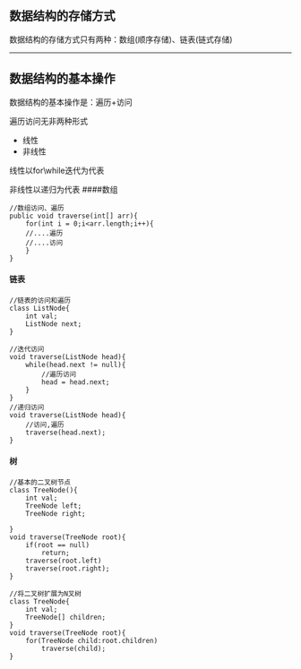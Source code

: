 ## 数据结构的存储方式
数据结构的存储方式只有两种：数组(顺序存储)、链表(链式存储)

--- 
## 数据结构的基本操作
数据结构的基本操作是：遍历+访问

遍历访问无非两种形式
- 线性        
- 非线性     


线性以for\while迭代为代表

非线性以递归为代表 
####数组
~~~
//数组访问、遍历
public void traverse(int[] arr){
    for(int i = 0;i<arr.length;i++){
    //....遍历
    //....访问
    }   
}
~~~
#### 链表
~~~
//链表的访问和遍历
class ListNode{
    int val;
    ListNode next;
}

//迭代访问
void traverse(ListNode head){
    while(head.next != null){
        //遍历访问
        head = head.next;
    }
}
//递归访问
void traverse(ListNode head){
    //访问,遍历
    traverse(head.next);
}
~~~
#### 树
~~~
//基本的二叉树节点
class TreeNode(){
    int val;
    TreeNode left;
    TreeNode right;

}
void traverse(TreeNode root){
    if(root == null)
        return;
    traverse(root.left)
    traverse(root.right);
}

//将二叉树扩展为N叉树
class TreeNode{
    int val;
    TreeNode[] children;
}
void traverse(TreeNode root){
    for(TreeNode child:root.children)
        traverse(child);
}
~~~
